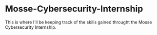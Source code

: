 # Mosse-Cybersecurity-Internship

This is where I'll be keeping track of the skills gained throught the Mosse Cybersecurity Internship.
